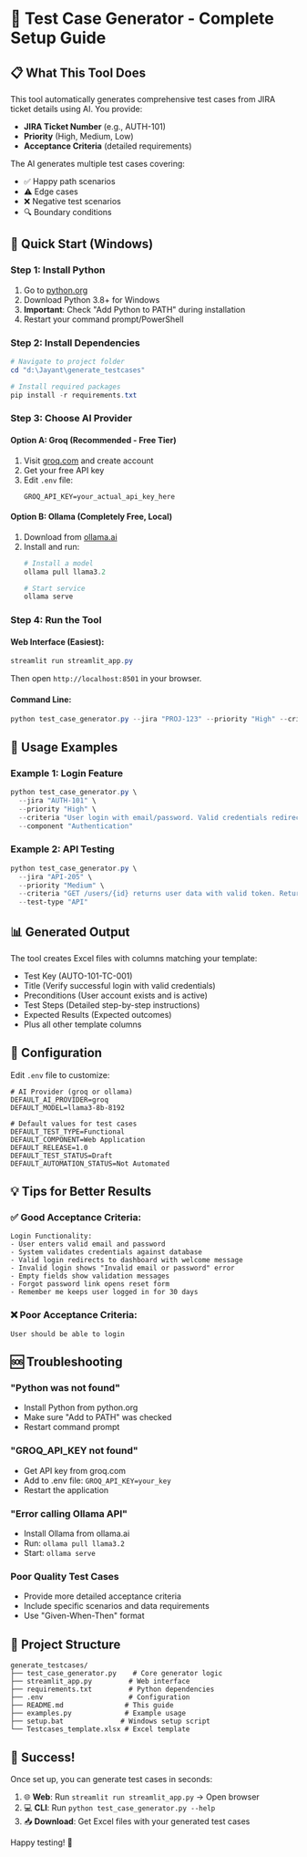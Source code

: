 # 🧪 Test Case Generator - Complete Setup Guide

## 📋 What This Tool Does

This tool automatically generates comprehensive test cases from JIRA ticket details using AI. You provide:
- **JIRA Ticket Number** (e.g., AUTH-101)
- **Priority** (High, Medium, Low)
- **Acceptance Criteria** (detailed requirements)

The AI generates multiple test cases covering:
- ✅ Happy path scenarios
- ⚠️ Edge cases
- ❌ Negative test scenarios
- 🔍 Boundary conditions

## 🚀 Quick Start (Windows)

### Step 1: Install Python
1. Go to [python.org](https://python.org/downloads/)
2. Download Python 3.8+ for Windows
3. **Important**: Check "Add Python to PATH" during installation
4. Restart your command prompt/PowerShell

### Step 2: Install Dependencies
```powershell
# Navigate to project folder
cd "d:\Jayant\generate_testcases"

# Install required packages
pip install -r requirements.txt
```

### Step 3: Choose AI Provider

#### Option A: Groq (Recommended - Free Tier)
1. Visit [groq.com](https://groq.com) and create account
2. Get your free API key
3. Edit `.env` file:
   ```
   GROQ_API_KEY=your_actual_api_key_here
   ```

#### Option B: Ollama (Completely Free, Local)
1. Download from [ollama.ai](https://ollama.ai)
2. Install and run:
   ```powershell
   # Install a model
   ollama pull llama3.2
   
   # Start service
   ollama serve
   ```

### Step 4: Run the Tool

#### Web Interface (Easiest):
```powershell
streamlit run streamlit_app.py
```
Then open `http://localhost:8501` in your browser.

#### Command Line:
```powershell
python test_case_generator.py --jira "PROJ-123" --priority "High" --criteria "User should be able to login with valid credentials"
```

## 🎯 Usage Examples

### Example 1: Login Feature
```powershell
python test_case_generator.py \
  --jira "AUTH-101" \
  --priority "High" \
  --criteria "User login with email/password. Valid credentials redirect to dashboard. Invalid credentials show error message." \
  --component "Authentication"
```

### Example 2: API Testing
```powershell
python test_case_generator.py \
  --jira "API-205" \
  --priority "Medium" \
  --criteria "GET /users/{id} returns user data with valid token. Returns 401 for invalid token. Returns 404 for non-existent user." \
  --test-type "API"
```

## 📊 Generated Output

The tool creates Excel files with columns matching your template:
- Test Key (AUTO-101-TC-001)
- Title (Verify successful login with valid credentials)
- Preconditions (User account exists and is active)
- Test Steps (Detailed step-by-step instructions)
- Expected Results (Expected outcomes)
- Plus all other template columns

## 🔧 Configuration

Edit `.env` file to customize:
```env
# AI Provider (groq or ollama)
DEFAULT_AI_PROVIDER=groq
DEFAULT_MODEL=llama3-8b-8192

# Default values for test cases
DEFAULT_TEST_TYPE=Functional
DEFAULT_COMPONENT=Web Application
DEFAULT_RELEASE=1.0
DEFAULT_TEST_STATUS=Draft
DEFAULT_AUTOMATION_STATUS=Not Automated
```

## 💡 Tips for Better Results

### ✅ Good Acceptance Criteria:
```
Login Functionality:
- User enters valid email and password
- System validates credentials against database
- Valid login redirects to dashboard with welcome message
- Invalid login shows "Invalid email or password" error
- Empty fields show validation messages
- Forgot password link opens reset form
- Remember me keeps user logged in for 30 days
```

### ❌ Poor Acceptance Criteria:
```
User should be able to login
```

## 🆘 Troubleshooting

### "Python was not found"
- Install Python from python.org
- Make sure "Add to PATH" was checked
- Restart command prompt

### "GROQ_API_KEY not found"
- Get API key from groq.com
- Add to .env file: `GROQ_API_KEY=your_key`
- Restart the application

### "Error calling Ollama API"
- Install Ollama from ollama.ai
- Run: `ollama pull llama3.2`
- Start: `ollama serve`

### Poor Quality Test Cases
- Provide more detailed acceptance criteria
- Include specific scenarios and data requirements
- Use "Given-When-Then" format

## 📁 Project Structure
```
generate_testcases/
├── test_case_generator.py    # Core generator logic
├── streamlit_app.py         # Web interface
├── requirements.txt         # Python dependencies
├── .env                     # Configuration
├── README.md               # This guide
├── examples.py             # Example usage
├── setup.bat              # Windows setup script
└── Testcases_template.xlsx # Excel template
```

## 🎉 Success!

Once set up, you can generate test cases in seconds:
1. 🌐 **Web**: Run `streamlit run streamlit_app.py` → Open browser
2. 💻 **CLI**: Run `python test_case_generator.py --help`
3. 📥 **Download**: Get Excel files with your generated test cases

Happy testing! 🧪
